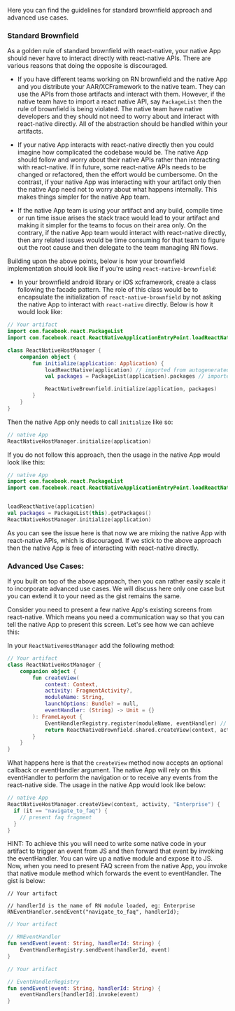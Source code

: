 Here you can find the guidelines for standard brownfield approach and advanced use cases.

### Standard Brownfield

As a golden rule of standard brownfield with react-native, your native App should never have to interact directly
with react-native APIs. There are various reasons that doing the opposite is discouraged.

- If you have different teams working on RN brownfield and the native App and you distribute your AAR/XCFramework to the native 
team. They can use the APIs from those artifacts and interact with them. However, if the native team have to import a react native
API, say `PackageList` then the rule of brownfield is being violated. The native team have native developers and they should not need
to worry about and interact with react-native directly. All of the abstraction should be handled within your artifacts.

- If your native App interacts with react-native directly then you could imagine how complicated the codebase would be. The native App
should follow and worry about their native APIs rather than interacting with react-native. If in future, some react-native APIs needs to
be changed or refactored, then the effort would be cumbersome. On the contrast, if your native App was interacting with your artifact only
then the native App need not to worry about what happens internally. This makes things simpler for the native App team.

- If the native App team is using your artifact and any build, compile time or run time issue arises the stack trace would lead to your artifact
and making it simpler for the teams to focus on their area only. On the contrary, if the native App team would interact with react-native directly,
then any related issues would be time consuming for that team to figure out the root cause and then delegate to the team managing RN flows.

Building upon the above points, below is how your brownfield implementation should look like if you're using `react-native-brownfield`:

- In your brownfield android library or iOS xcframework, create a class following the facade pattern. The role of this class would be to encapsulate the
initialization of `react-native-brownfield` by not asking the native App to interact with `react-native` directly. Below is how it would look like:

```kt
// Your artifact
import com.facebook.react.PackageList
import com.facebook.react.ReactNativeApplicationEntryPoint.loadReactNative

class ReactNativeHostManager {
    companion object {
        fun initialize(application: Application) {
            loadReactNative(application) // imported from autogenerated ReactNativeApplicationEntryPoint
            val packages = PackageList(application).packages // imported from autogenerated PackageList

            ReactNativeBrownfield.initialize(application, packages)
        }
    }
}
```

Then the native App only needs to call `initialize` like so:

```kt
// native App
ReactNativeHostManager.initialize(application)
```

If you do not follow this approach, then the usage in the native App would look like this:

```kt
// native App
import com.facebook.react.PackageList
import com.facebook.react.ReactNativeApplicationEntryPoint.loadReactNative


loadReactNative(application)
val packages = PackageList(this).getPackages()
ReactNativeHostManager.initialize(application)
```

As you can see the issue here is that now we are mixing the native App with react-native APIs, which is discouraged. If we stick to
the above approach then the native App is free of interacting with react-native directly.


### Advanced Use Cases:

If you built on top of the above approach, then you can rather easily scale it to incorporate advanced use cases. We will discuss here only one
case but you can extend it to your need as the gist remains the same.

Consider you need to present a few native App's existing screens from react-native. Which means you need a communication way so that you can tell
the native App to present this screen. Let's see how we can achieve this:

In your `ReactNativeHostManager` add the following method:

```kt
// Your artifact
class ReactNativeHostManager {
    companion object {
        fun createView(
            context: Context,
            activity: FragmentActivity?,
            moduleName: String,
            launchOptions: Bundle? = null,
            eventHandler: (String) -> Unit = {}
        ): FrameLayout {
            EventHandlerRegistry.register(moduleName, eventHandler) // Later invoke this event or callback to perform the navigation
            return ReactNativeBrownfield.shared.createView(context, activity, moduleName, launchOptions)
        }
    }
}
```

What happens here is that the `createView` method now accepts an optional callback or eventHandler argument. The native App will rely on this eventHandler
to perform the navigation or to receive any events from the react-native side. The usage in the native App would look like below:

```kt
// native App
ReactNativeHostManager.createView(context, activity, "Enterprise") {
  if (it == "navigate_to_faq") {
    // present faq fragment
  }
}
```

HINT: To achieve this you will need to write some native code in your artifact to trigger an event from JS and then forward that event by invoking the eventHandler. You can wire up a native module and expose it to JS. Now, when you need to present FAQ screen from the native App, you invoke that native module method which forwards the event to eventHandler. The gist is below:

```JS
// Your artifact

// handlerId is the name of RN module loaded, eg: Enterprise
RNEventHandler.sendEvent("navigate_to_faq", handlerId);
```

```kt
// Your artifact

// RNEventHandler
fun sendEvent(event: String, handlerId: String) {
    EventHandlerRegistry.sendEvent(handlerId, event)
}
```

```kt
// Your artifact

// EventHandlerRegistry
fun sendEvent(event: String, handlerId: String) {
    eventHandlers[handlerId].invoke(event)
}
```